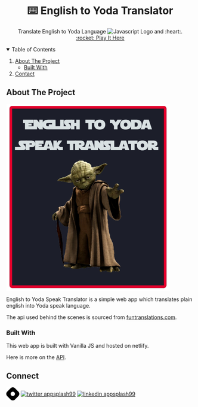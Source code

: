 <!-- PROJECT LOGO -->
<br />
<p align="center">
    <h1 align="center">⌨️ English to Yoda Translator</h1>

  <p align="center">
    Translate English to Yoda Language
    <img src="https://devicons.github.io/devicon/devicon.git/icons/javascript/javascript-original.svg" alt="Javascript Logo" width="20" height="20"/> and :heart:.
    <br />
    <a href="https://eng-to-yoda-translator.netlify.app/" target="blank">:rocket: Play It Here</a>
  </p>
</p>


<!-- TABLE OF CONTENTS -->
<details open="open">
  <summary>Table of Contents</summary>
  <ol>
    <li>
      <a href="#about-the-project">About The Project</a>
      <ul>
        <li><a href="#built-with">Built With</a></li>
      </ul>
    </li>
    <li><a href="#contact">Contact</a></li>
  </ol>
</details>


<!-- ABOUT THE PROJECT -->
## About The Project

<img align="center" src="static/images/yoda-speak-image.png" alt="yoda-translator-image" height="500px" /></a>

English to Yoda Speak Translator is a simple web app which translates plain english into Yoda speak language.

The api used behind the scenes is sourced from [funtranslations.com](https://funtranslations.com/yoda).


<!-- GETTING STARTED -->
### Built With

This web app is built with Vanilla JS and hosted on netlify.

Here is more on the [API](https://funtranslations.com/api/yoda).


<!-- CONTACT -->
## Connect

<p style="color: blue;" align="left">
    <a href="https://hashnode.com/@appsplash99" target="blank"><img align="center" src="static/images/hashnode.png" alt="appsplash99  Blog" height="35" width="35" /></a>
    <a href="https://twitter.com/ApurvChimralwar" target="blank"><img align="center" src="https://cdn.jsdelivr.net/npm/simple-icons@3.0.1/icons/twitter.svg" alt="twitter appsplash99" height="35" width="35" /></a>
    <a href="https://in.linkedin.com/in/ApurvChimralwar" target="blank"><img align="center" src="https://cdn.jsdelivr.net/npm/simple-icons@3.0.1/icons/linkedin.svg" alt="linkedin appsplash99" height="35" width="35" /></a>        
</p>
